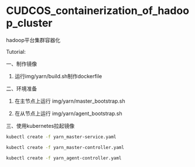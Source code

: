 # CUDCOS_containerization_of_hadoop_cluster
hadoop平台集群容器化

Tutorial:

一、制作镜像

1. 运行img/yarn/build.sh制作dockerfile

二、环境准备

1. 在主节点上运行 img/yarn/master_bootstrap.sh

2. 在从节点上运行 img/yarn/agent_bootstrap.sh

三、使用kubernetes拉起镜像</br>
```Bash
kubectl create -f yarn_master-service.yaml

kubectl create -f yarn_master-controller.yaml

kubectl create -f yarn_agent-controller.yaml
```
